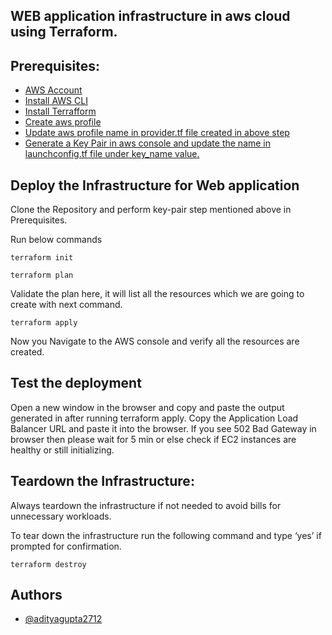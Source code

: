 ## WEB application infrastructure in aws cloud using Terraform.

## Prerequisites:

 - [AWS Account](https://awesomeopensource.com/project/elangosundar/awesome-README-templates)
 - [Install AWS CLI](https://aws.amazon.com/cli/)
 - [Install Terrafform](https://developer.hashicorp.com/terraform/tutorials/aws-get-started/install-cli)
 - [Create aws profile](https://docs.aws.amazon.com/cli/latest/userguide/cli-configure-files.html)
 - [Update aws profile name in provider.tf file created in above step]()
 - [Generate a Key Pair in aws console and update the name in launchconfig.tf file under key_name value.]( )


## Deploy the Infrastructure for Web application

Clone the Repository and perform key-pair step mentioned above in Prerequisites.

Run below commands


```
terraform init
```
```
terraform plan
```
Validate the plan here, it will list all the resources which we are going to create with next command.
```
terraform apply
```
Now you Navigate to the AWS console and verify all the resources are created.

## Test the deployment

Open a new window in the browser and copy and paste the output generated in after running terraform apply. Copy the Application Load Balancer URL and paste it into the browser.
If you see 502 Bad Gateway in browser then please wait for 5 min or else check if EC2 instances are healthy or still initializing.

## Teardown the Infrastructure:
Always teardown the infrastructure if not needed to avoid bills for unnecessary workloads.

To tear down the infrastructure run the following command and type ‘yes’ if prompted for confirmation.

```
terraform destroy
```
## Authors

- [@adityagupta2712](https://www.github.com/adityagupta2712)
